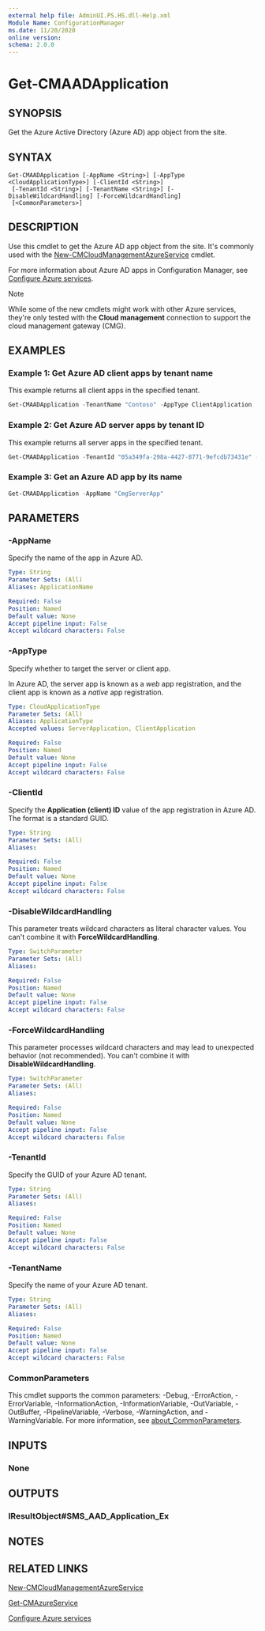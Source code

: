 ```yaml
---
external help file: AdminUI.PS.HS.dll-Help.xml
Module Name: ConfigurationManager
ms.date: 11/20/2020
online version:
schema: 2.0.0
---
```


# Get-CMAADApplication

## SYNOPSIS

Get the Azure Active Directory (Azure AD) app object from the site.

## SYNTAX

```
Get-CMAADApplication [-AppName <String>] [-AppType <CloudApplicationType>] [-ClientId <String>]
 [-TenantId <String>] [-TenantName <String>] [-DisableWildcardHandling] [-ForceWildcardHandling]
 [<CommonParameters>]
```

## DESCRIPTION

Use this cmdlet to get the Azure AD app object from the site. It's commonly used with the [New-CMCloudManagementAzureService](New-CMCloudManagementAzureService.md) cmdlet.

For more information about Azure AD apps in Configuration Manager, see [Configure Azure services](/mem/configmgr/core/servers/deploy/configure/azure-services-wizard).

> [!NOTE]
> While some of the new cmdlets might work with other Azure services, they're only tested with the **Cloud management** connection to support the cloud management gateway (CMG).

## EXAMPLES

### Example 1: Get Azure AD client apps by tenant name

This example returns all client apps in the specified tenant.

```powershell
Get-CMAADApplication -TenantName "Contoso" -AppType ClientApplication
```

### Example 2: Get Azure AD server apps by tenant ID

This example returns all server apps in the specified tenant.

```powershell
Get-CMAADApplication -TenantId "05a349fa-298a-4427-8771-9efcdb73431e" -AppType ServerApplication
```

### Example 3: Get an Azure AD app by its name

```powershell
Get-CMAADApplication -AppName "CmgServerApp"
```

## PARAMETERS

### -AppName

Specify the name of the app in Azure AD.

```yaml
Type: String
Parameter Sets: (All)
Aliases: ApplicationName

Required: False
Position: Named
Default value: None
Accept pipeline input: False
Accept wildcard characters: False
```

### -AppType

Specify whether to target the server or client app.

In Azure AD, the server app is known as a _web_ app registration, and the client app is known as a _native_ app registration.

```yaml
Type: CloudApplicationType
Parameter Sets: (All)
Aliases: ApplicationType
Accepted values: ServerApplication, ClientApplication

Required: False
Position: Named
Default value: None
Accept pipeline input: False
Accept wildcard characters: False
```

### -ClientId

Specify the **Application (client) ID** value of the app registration in Azure AD. The format is a standard GUID.

```yaml
Type: String
Parameter Sets: (All)
Aliases:

Required: False
Position: Named
Default value: None
Accept pipeline input: False
Accept wildcard characters: False
```

### -DisableWildcardHandling

This parameter treats wildcard characters as literal character values. You can't combine it with **ForceWildcardHandling**.

```yaml
Type: SwitchParameter
Parameter Sets: (All)
Aliases:

Required: False
Position: Named
Default value: None
Accept pipeline input: False
Accept wildcard characters: False
```

### -ForceWildcardHandling

This parameter processes wildcard characters and may lead to unexpected behavior (not recommended). You can't combine it with **DisableWildcardHandling**.

```yaml
Type: SwitchParameter
Parameter Sets: (All)
Aliases:

Required: False
Position: Named
Default value: None
Accept pipeline input: False
Accept wildcard characters: False
```

### -TenantId

Specify the GUID of your Azure AD tenant.

```yaml
Type: String
Parameter Sets: (All)
Aliases:

Required: False
Position: Named
Default value: None
Accept pipeline input: False
Accept wildcard characters: False
```

### -TenantName

Specify the name of your Azure AD tenant.

```yaml
Type: String
Parameter Sets: (All)
Aliases:

Required: False
Position: Named
Default value: None
Accept pipeline input: False
Accept wildcard characters: False
```

### CommonParameters
This cmdlet supports the common parameters: -Debug, -ErrorAction, -ErrorVariable, -InformationAction, -InformationVariable, -OutVariable, -OutBuffer, -PipelineVariable, -Verbose, -WarningAction, and -WarningVariable. For more information, see [about_CommonParameters](http://go.microsoft.com/fwlink/?LinkID=113216).

## INPUTS

### None

## OUTPUTS

### IResultObject#SMS_AAD_Application_Ex

## NOTES

## RELATED LINKS

[New-CMCloudManagementAzureService](New-CMCloudManagementAzureService.md)

[Get-CMAzureService](Get-CMAzureService.md)

[Configure Azure services](/mem/configmgr/core/servers/deploy/configure/azure-services-wizard)
